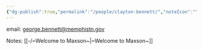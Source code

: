 ```yaml
---
{"dg-publish":true,"permalink":"/people/clayton-bennett/","noteIcon":"","created":"2025-01-17T13:00:42.125-06:00"}
---
```



email: george.bennett@memphistn.gov

Notes: [[-/~Welcome to Maxson~\|~Welcome to Maxson~]]